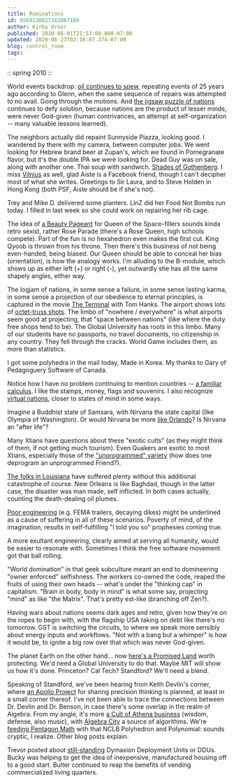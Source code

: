 ```yaml
---
title: Ruminations
id: 8569130827263067189
author: Kirby Urner
published: 2010-06-01T21:53:00.000-07:00
updated: 2020-06-23T02:16:07.374-07:00
blog: control_room
tags: 
---
```


[](https://www.flickr.com/photos/kirbyurner/albums/72157624062450891)
:: spring 2010 ::

World events backdrop:  [oil continues to spew](http://controlroom.blogspot.com/2010/05/oil-spill.html), repeating events of 25 years ago according to Glenn, when the same sequence of repairs was attempted to no avail.  Going through the motions.  And [the jigsaw puzzle of nations](http://controlroom.blogspot.com/2005/12/thinking-globally.html) continues to defy solution, because nations are the product of lesser minds, were never God-given (human contrivances, an attempt at self-organization -- many valuable lessons learned).

The neighbors actually did repaint Sunnyside Piazza, looking good.  I wandered by there with my camera, between computer jobs.  We went looking for Hebrew brand beer at Zupan's, which we found in Pomegranate flavor, but it's the double IPA we were looking for.  Dead Guy was on sale, along with another one.  Thai soup with sandwich.  [Shades of Gothenberg](http://worldgame.blogspot.com/2005/07/more-on-gothenberg_25.).  I miss [Vilnius](http://controlroom.blogspot.com/2007/07/sunday-in-vilnius.html) as well, glad Aiste is a Facebook friend, though I can't decipher most of what she writes.  Greetings to Sir Laura, and to Steve Holden in Hong Kong (both PSF, Aiste should be if she's not).

Trey and Mike D. delivered some planters.  LinZ did her Food Not Bombs run today.  I filled in last week so she could work on repairing her rib cage.

The idea of [a Beauty Pageant](http://mathforum.org/kb/message.jspa?messageID=7084546&tstart=0) for Queen of the Space-fillers sounds kinda retro sexist, rather Rose Parade (there's a Rose Queen, high schools compete).  Part of the fun is no hexahedron even makes the first cut.  King Qyoob is thrown from his throne.  Then there's this business of not being even-handed, being biased.  Our Queen should be able to conceal her bias (orientation), is how the analogy works.  I'm alluding to the B-module, which shows up as either left (+) or right (-), yet outwardly she has all the same shapely angles, either way.

The logjam of nations, in some sense a failure, in some sense lasting karma, in some sense a projection of our obedience to eternal principles, is captured in the movie [The Terminal](http://mybizmo.blogspot.com/2006/10/terminal-movie-review.html) with Tom Hanks.  The airport shows lots of [octet-truss shots](http://worldgame.blogspot.com/2006/02/octet-truss.html).  The limbo of "nowhere / everywhere" is what airports seem good at projecting, that "space between nations" (like where the duty free shops tend to be).  The Global University has roots in this limbo.  Many of our students have no passports, no travel documents, no citizenship in any country.  They fell through the cracks. World Game includes them, as more than statistics.

I got some polyhedra in the mail today, Made in Korea.  My thanks to Gary of Pedagoguery Software of Canada. 

Notice how I have no problem continuing to mention countries -- [a familiar calculus](http://controlroom.blogspot.com/2010/05/train-reading.html).  I like the stamps, money, flags and souvenirs.  I also recognize [virtual nations](http://mybizmo.blogspot.com/2009/07/2nd-life-2nd-world.html), closer to states of mind in some ways. 

Imagine a Buddhist state of Samsara, with Nirvana the state capital (like Olympia of Washington).  Or would Nirvana be more [like Orlando](http://controlroom.blogspot.com/2009/03/storyboarding-tomorrow.html)?  Is Nirvana an "after life"?  

Many Xtians have questions about these "exotic cults" (as they might think of them, if not getting much tourism).  Even Quakers are exotic to most Xtians, especially those of the ["unprogrammed" variety](http://mybizmo.blogspot.com/2009/08/quakers-101.html) (how does one deprogram an unprogrammed Friend?).

[The folks in Louisiana](http://controlroom.blogspot.com/2005/08/refugee-camps.html) have suffered plenty without this additional catastrophe of course.  New Orleans is like Baghdad, though in the latter case, the disaster was man made, self inflicted.  In both cases actually, counting the death-dealing oil plumes.

[Poor engineering](http://controlroom.blogspot.com/2005/09/more-global-data.html) (e.g. FEMA trailers, decaying dikes) might be underlined as a cause of suffering in all of these scenarios.  Poverty of mind, of the imagination, results in self-fulfilling "I told you so" prophesies coming true.  

A more exultant engineering, clearly aimed at serving all humanity, would be easier to resonate with.  Sometimes I think the free software movement got that ball rolling.  

"World domination" in that geek subculture meant an end to domineering "owner enforced" selfishness.  The workers co-owned the code, reaped the fruits of using their own heads -- what's under the "thinking cap" in capitalism.  "Brain in body, body in mind" is what some say, projecting "mind" as like "the Matrix".  That's pretty est-like (branching off Zen?).

Having wars about nations seems dark ages and retro, given how they're on the ropes to begin with, with the flagship USA taking on debt like there's no tomorrow.  GST is switching the circuits, to where we speak more sensibly about energy inputs and workflows.  "Not with a bang but a whimper" is how it would be, to ignite a big row over that which was never God-given.  

The planet Earth on the other hand... now [here's a Promised Land](http://controlroom.blogspot.com/2010/02/wanderers-201022.html) worth protecting.  We'd need a Global University to do that.  Maybe MIT will show us how it's done.  Princeton?  Cal Tech? Standford?  We'll need a blend.

Speaking of Standford, we've been hearing from Keith Devlin's corner, where [an Apollo Project](http://thirteencelebration.org/blog/edblog/edblog-wanted-an-apollo-program-for-math/1660/) for sharing precision thinking is planned, at least in a small corner thereof.  I've not been able to trace the connections between Dr. Devlin and Dr. Benson, in case there's some overlap in the realm of Algebra.  From my angle, it's more [a Cult of Athena business](http://coffeeshopsnet.blogspot.com/2009/06/greek-mythology.html) (wisdom, defense, also music), with [Algebra City](http://controlroom.blogspot.com/2006/01/serving-from-algebra-city.html) a source of algorithms.  We're [feeding Pentagon Math](http://controlroom.blogspot.com/2009/12/work-study.html) with that NCLB Polyhedron and Polynomial:  sounds cryptic, I realize.  Other blog posts explain.

Trevor posted about [still-standing](http://synchronofile.com/?p=344) Dymaxion Deployment Units or DDUs.  Bucky was helping to get the idea of inexpensive, manufactured housing off to a good start.  Bulter continued to reap the benefits of vending commercialized living quarters.